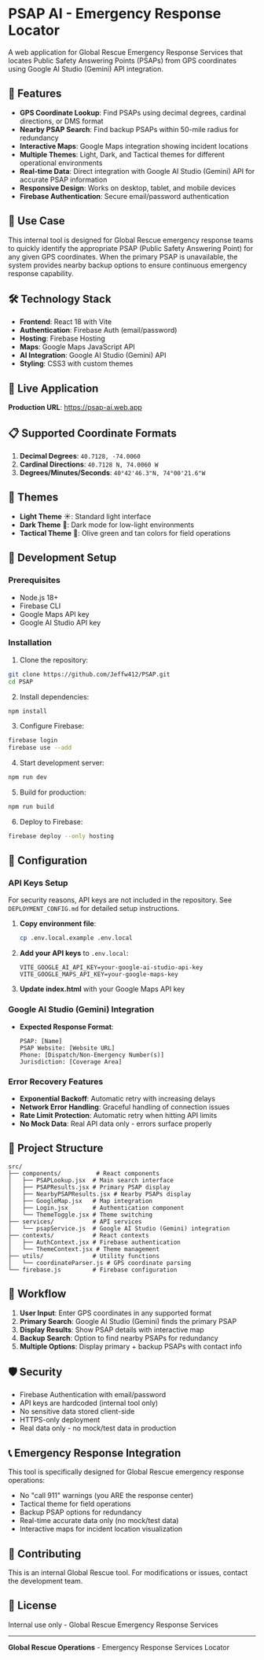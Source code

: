 # PSAP AI - Emergency Response Locator

A web application for Global Rescue Emergency Response Services that locates Public Safety Answering Points (PSAPs) from GPS coordinates using Google AI Studio (Gemini) API integration.

## 🚨 Features

- **GPS Coordinate Lookup**: Find PSAPs using decimal degrees, cardinal directions, or DMS format
- **Nearby PSAP Search**: Find backup PSAPs within 50-mile radius for redundancy
- **Interactive Maps**: Google Maps integration showing incident locations
- **Multiple Themes**: Light, Dark, and Tactical themes for different operational environments
- **Real-time Data**: Direct integration with Google AI Studio (Gemini) API for accurate PSAP information
- **Responsive Design**: Works on desktop, tablet, and mobile devices
- **Firebase Authentication**: Secure email/password authentication

## 🎯 Use Case

This internal tool is designed for Global Rescue emergency response teams to quickly identify the appropriate PSAP (Public Safety Answering Point) for any given GPS coordinates. When the primary PSAP is unavailable, the system provides nearby backup options to ensure continuous emergency response capability.

## 🛠 Technology Stack

- **Frontend**: React 18 with Vite
- **Authentication**: Firebase Auth (email/password)
- **Hosting**: Firebase Hosting
- **Maps**: Google Maps JavaScript API
- **AI Integration**: Google AI Studio (Gemini) API
- **Styling**: CSS3 with custom themes

## 🚀 Live Application

**Production URL**: https://psap-ai.web.app

## 📋 Supported Coordinate Formats

1. **Decimal Degrees**: `40.7128, -74.0060`
2. **Cardinal Directions**: `40.7128 N, 74.0060 W`
3. **Degrees/Minutes/Seconds**: `40°42'46.3"N, 74°00'21.6"W`

## 🎨 Themes

- **Light Theme** ☀️: Standard light interface
- **Dark Theme** 🌙: Dark mode for low-light environments
- **Tactical Theme** 🎯: Olive green and tan colors for field operations

## 🔧 Development Setup

### Prerequisites
- Node.js 18+
- Firebase CLI
- Google Maps API key
- Google AI Studio API key

### Installation

1. Clone the repository:
```bash
git clone https://github.com/Jeffw412/PSAP.git
cd PSAP
```

2. Install dependencies:
```bash
npm install
```

3. Configure Firebase:
```bash
firebase login
firebase use --add
```

4. Start development server:
```bash
npm run dev
```

5. Build for production:
```bash
npm run build
```

6. Deploy to Firebase:
```bash
firebase deploy --only hosting
```

## 🔐 Configuration

### API Keys Setup
For security reasons, API keys are not included in the repository. See `DEPLOYMENT_CONFIG.md` for detailed setup instructions.

1. **Copy environment file**:
   ```bash
   cp .env.local.example .env.local
   ```

2. **Add your API keys** to `.env.local`:
   ```env
   VITE_GOOGLE_AI_API_KEY=your-google-ai-studio-api-key
   VITE_GOOGLE_MAPS_API_KEY=your-google-maps-key
   ```

3. **Update index.html** with your Google Maps API key

### Google AI Studio (Gemini) Integration
- **Expected Response Format**:
  ```
  PSAP: [Name]
  PSAP Website: [Website URL]
  Phone: [Dispatch/Non-Emergency Number(s)]
  Jurisdiction: [Coverage Area]
  ```

### Error Recovery Features

- **Exponential Backoff**: Automatic retry with increasing delays
- **Network Error Handling**: Graceful handling of connection issues
- **Rate Limit Protection**: Automatic retry when hitting API limits
- **No Mock Data**: Real API data only - errors surface properly

## 📁 Project Structure

```
src/
├── components/          # React components
│   ├── PSAPLookup.jsx  # Main search interface
│   ├── PSAPResults.jsx # Primary PSAP display
│   ├── NearbyPSAPResults.jsx # Nearby PSAPs display
│   ├── GoogleMap.jsx   # Map integration
│   ├── Login.jsx       # Authentication component
│   └── ThemeToggle.jsx # Theme switching
├── services/           # API services
│   └── psapService.js  # Google AI Studio (Gemini) integration
├── contexts/           # React contexts
│   ├── AuthContext.jsx # Firebase authentication
│   └── ThemeContext.jsx # Theme management
├── utils/              # Utility functions
│   └── coordinateParser.js # GPS coordinate parsing
└── firebase.js         # Firebase configuration
```

## 🔄 Workflow

1. **User Input**: Enter GPS coordinates in any supported format
2. **Primary Search**: Google AI Studio (Gemini) finds the primary PSAP
3. **Display Results**: Show PSAP details with interactive map
4. **Backup Search**: Option to find nearby PSAPs for redundancy
5. **Multiple Options**: Display primary + backup PSAPs with contact info

## 🛡 Security

- Firebase Authentication with email/password
- API keys are hardcoded (internal tool only)
- No sensitive data stored client-side
- HTTPS-only deployment
- Real data only - no mock/test data in production

## 📞 Emergency Response Integration

This tool is specifically designed for Global Rescue emergency response operations:
- No "call 911" warnings (you ARE the response center)
- Tactical theme for field operations
- Backup PSAP options for redundancy
- Real-time accurate data only (no mock/test data)
- Interactive maps for incident location visualization

## 🤝 Contributing

This is an internal Global Rescue tool. For modifications or issues, contact the development team.

## 📄 License

Internal use only - Global Rescue Emergency Response Services

---

**Global Rescue Operations** - Emergency Response Services Locator
